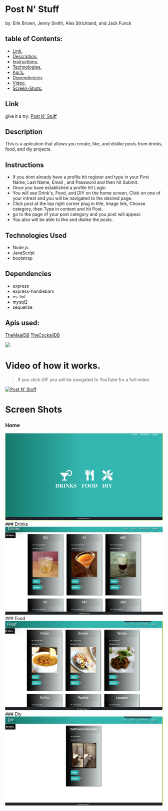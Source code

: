 # Post N' Stuff
by: Erik Brown, Jenny Smith, Alex Strickland, and Jack Funck


## table of Contents:
 - [Link.](#link)
 - [Description. ](#desc)
 - [Instructions. ](#instr)
 - [Technologies.](#tc)
 - [Api's.](#api)
 - [Dependencies](#dep)
 - [Video. ](#video)
 - [Screen-Shots.](#sc)

<a name="link"></a>
## Link
give it a try: <a href="" target="_blank">Post N' Stuff</a>

<a name="desc"></a>
## Description

This is a aplication that allows you create, like, and dislike posts from drinks, food, and diy projects.


<a name="instr"></a>
## Instructions
* If you dont already have a profile hit register  and type in your First Name, Last Name, Email , and Password and then hit Submit.
* Once you have established a profile hit Login
* You will see Drink's, Food, and DIY on the home screen, Click on one of your intrest and you will be navigated to the desired page.
* Click post at the top right corner plug in title, Image link, Choose category, then Type in content and hit Post.
* go to the page of your post category and you post will appear.
* You also will be able to like and dislike the posts.

<a name="tc"></a>
## Technologies Used
* Node.js
* JavaScript
* bootstrap

<a name="dep"></a>
## Dependencies
* express
* express-handlebars
* es-lint
* mysql2
* sequelize

<a name="api"></a>
## Apis used:
<a href="https://www.themealdb.com/api.php" target="_blank">TheMealDB</a>
<a href="https://www.thecocktaildb.com/api.php" target= "_blank">TheCockailDB</a>

<img src="./images/passTest.png">

<a name="video"></a>
# Video of how it works.
> If you click GIF you will be navigated to YouTube for a full-video.

[![Post N' Stuff](https://media.giphy.com/media/LoNhzcNHF6FRgdMSLd/giphy.gif)](https://youtu.be/zxG12xLLp8c)



<a name="sc"></a>
# Screen Shots
### Home
<img src="public/assets/img/home.png">
### Drinks
<img src="public/assets/img/drinks.png">
### Food
<img src="public/assets/img/food.png">
### Diy
<img src="public/assets/img/diy.png">